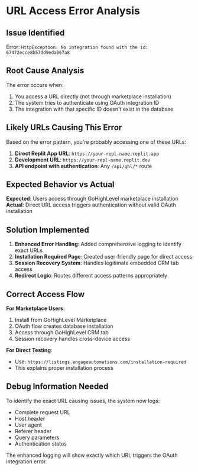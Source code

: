 # URL Access Error Analysis

## Issue Identified
Error: `HttpException: No integration found with the id: 67472ecce8b57dd9eda067a8`

## Root Cause Analysis

The error occurs when:
1. You access a URL directly (not through marketplace installation)
2. The system tries to authenticate using OAuth integration ID
3. The integration with that specific ID doesn't exist in the database

## Likely URLs Causing This Error

Based on the error pattern, you're probably accessing one of these URLs:

1. **Direct Replit App URL**: `https://your-repl-name.replit.app`
2. **Development URL**: `https://your-repl-name.replit.dev`
3. **API endpoint with authentication**: Any `/api/ghl/*` route

## Expected Behavior vs Actual

**Expected**: Users access through GoHighLevel marketplace installation
**Actual**: Direct URL access triggers authentication without valid OAuth installation

## Solution Implemented

1. **Enhanced Error Handling**: Added comprehensive logging to identify exact URLs
2. **Installation Required Page**: Created user-friendly page for direct access
3. **Session Recovery System**: Handles legitimate embedded CRM tab access
4. **Redirect Logic**: Routes different access patterns appropriately

## Correct Access Flow

**For Marketplace Users**:
1. Install from GoHighLevel Marketplace
2. OAuth flow creates database installation
3. Access through GoHighLevel CRM tab
4. Session recovery handles cross-device access

**For Direct Testing**:
- Use: `https://listings.engageautomations.com/installation-required`
- This explains proper installation process

## Debug Information Needed

To identify the exact URL causing issues, the system now logs:
- Complete request URL
- Host header
- User agent
- Referer header
- Query parameters
- Authentication status

The enhanced logging will show exactly which URL triggers the OAuth integration error.